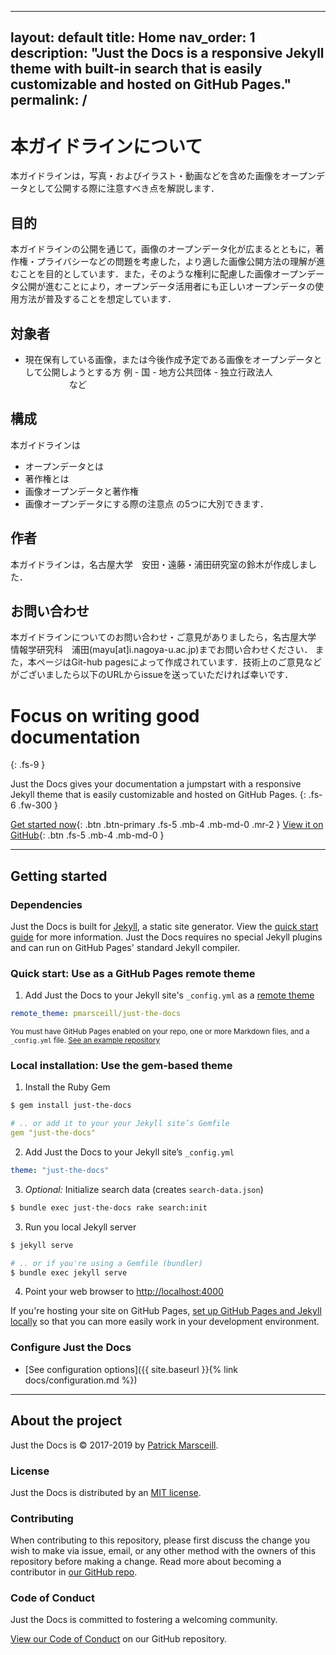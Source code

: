 
---
layout: default
title: Home
nav_order: 1
description: "Just the Docs is a responsive Jekyll theme with built-in search that is easily customizable and hosted on GitHub Pages."
permalink: /
---
# 本ガイドラインについて
本ガイドラインは，写真・およびイラスト・動画などを含めた画像をオープンデータとして公開する際に注意すべき点を解説します．
## 目的
本ガイドラインの公開を通じて，画像のオープンデータ化が広まるとともに，著作権・プライバシーなどの問題を考慮した，より適した画像公開方法の理解が進むことを目的としています．また，そのような権利に配慮した画像オープンデータ公開が進むことにより，オープンデータ活用者にも正しいオープンデータの使用方法が普及することを想定しています．
## 対象者
- 現在保有している画像，または今後作成予定である画像をオープンデータとして公開しようとする方
    例 
        - 国
        - 地方公共団体
        - 独立行政法人
       　　　　　など

## 構成
本ガイドラインは
- オープンデータとは
- 著作権とは
- 画像オープンデータと著作権
- 画像オープンデータにする際の注意点
の5つに大別できます．
## 作者
本ガイドラインは，名古屋大学　安田・遠藤・浦田研究室の鈴木が作成しました．
## お問い合わせ
本ガイドラインについてのお問い合わせ・ご意見がありましたら，名古屋大学　情報学研究科　浦田(mayu[at]i.nagoya-u.ac.jp)までお問い合わせください．
また，本ページはGit-hub pagesによって作成されています．技術上のご意見などがございましたら以下のURLからissueを送っていただければ幸いです．


# Focus on writing good documentation
{: .fs-9 }

Just the Docs gives your documentation a jumpstart with a responsive Jekyll theme that is easily customizable and hosted on GitHub Pages.
{: .fs-6 .fw-300 }

[Get started now](#getting-started){: .btn .btn-primary .fs-5 .mb-4 .mb-md-0 .mr-2 } [View it on GitHub](https://github.com/pmarsceill/just-the-docs){: .btn .fs-5 .mb-4 .mb-md-0 }

---

## Getting started

### Dependencies

Just the Docs is built for [Jekyll](https://jekyllrb.com), a static site generator. View the [quick start guide](https://jekyllrb.com/docs/) for more information. Just the Docs requires no special Jekyll plugins and can run on GitHub Pages' standard Jekyll compiler.

### Quick start: Use as a GitHub Pages remote theme

1. Add Just the Docs to your Jekyll site's `_config.yml` as a [remote theme](https://blog.github.com/2017-11-29-use-any-theme-with-github-pages/)
```yaml
remote_theme: pmarsceill/just-the-docs
```
<small>You must have GitHub Pages enabled on your repo, one or more Markdown files, and a `_config.yml` file. [See an example repository](https://github.com/pmarsceill/jtd-remote)</small>

### Local installation: Use the gem-based theme

1. Install the Ruby Gem
```bash
$ gem install just-the-docs
```
```yaml
# .. or add it to your your Jekyll site’s Gemfile
gem "just-the-docs"
```
2. Add Just the Docs to your Jekyll site’s `_config.yml`
```yaml
theme: "just-the-docs"
```
3. _Optional:_ Initialize search data (creates `search-data.json`)
```bash
$ bundle exec just-the-docs rake search:init
```
3. Run you local Jekyll server
```bash
$ jekyll serve
```
```bash
# .. or if you're using a Gemfile (bundler)
$ bundle exec jekyll serve
```
4. Point your web browser to [http://localhost:4000](http://localhost:4000)

If you're hosting your site on GitHub Pages, [set up GitHub Pages and Jekyll locally](https://help.github.com/en/articles/setting-up-your-github-pages-site-locally-with-jekyll) so that you can more easily work in your development environment.

### Configure Just the Docs

- [See configuration options]({{ site.baseurl }}{% link docs/configuration.md %})

---

## About the project

Just the Docs is &copy; 2017-2019 by [Patrick Marsceill](http://patrickmarsceill.com).

### License

Just the Docs is distributed by an [MIT license](https://github.com/pmarsceill/just-the-docs/tree/master/LICENSE.txt).

### Contributing

When contributing to this repository, please first discuss the change you wish to make via issue,
email, or any other method with the owners of this repository before making a change. Read more about becoming a contributor in [our GitHub repo](https://github.com/pmarsceill/just-the-docs#contributing).

### Code of Conduct

Just the Docs is committed to fostering a welcoming community.

[View our Code of Conduct](https://github.com/pmarsceill/just-the-docs/tree/master/CODE_OF_CONDUCT.md) on our GitHub repository.

